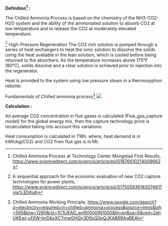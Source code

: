 **Definition[^1] :**

The Chilled Ammonia Process is based on the chemistry of the NH3-CO2-H2O system and the ability of the ammoniated solution to absorb CO2 at low temperature and to release the CO2 at moderately elevated temperature. 

[^2]
High-Pressure Regeneration The CO2 rich solution is pumped through a series of heat exchangers to heat the ionic solution to dissolve the solids using the heat available in the lean solution, which is cooled before being returned to the absorbers. As the temperature increases above 175°F (80°C), solids dissolve and a clear solution is achieved prior to injection into the regenerator.

Heat is provided to the system using low pressure steam in a thermosyphon reboiler.

Fundamentals of Chilled ammonia process[^3]
![](cap.PNG)

**Calculation :**

An average CO2 concentration in flue gases is calculated (Flue_gas_capture model) for the global energy mix, then the capture technology price is recalculated taking into account this variations.

Heat consumption is calculated in TWh. where, heat demand is in kWh/kg(CO2) and CO2 from flue gas is in Mt.


[^1]: Chilled Ammonia Process at Technology Center Mongstad First Results, https://www.sciencedirect.com/science/article/pii/S1876610214008662

[^2]: A sequential approach for the economic evaluation of new CO2 capture technologies for power plants, https://www.sciencedirect.com/science/article/pii/S1750583618307461?via%3Dihub

[^3]: Chilled Ammonia Working Principle, https://www.google.com/search?q=electricity+required+in+chilled+ammonia+process&source=lmns&bih=595&biw=1280&rlz=1C1UEAD_enIN1000IN1000&hl=en&sa=X&ved=2ahUKEwj-ufXW-ImDAxXCTmwGHQn3D6sQ0pQJKAB6BAgBEAI
